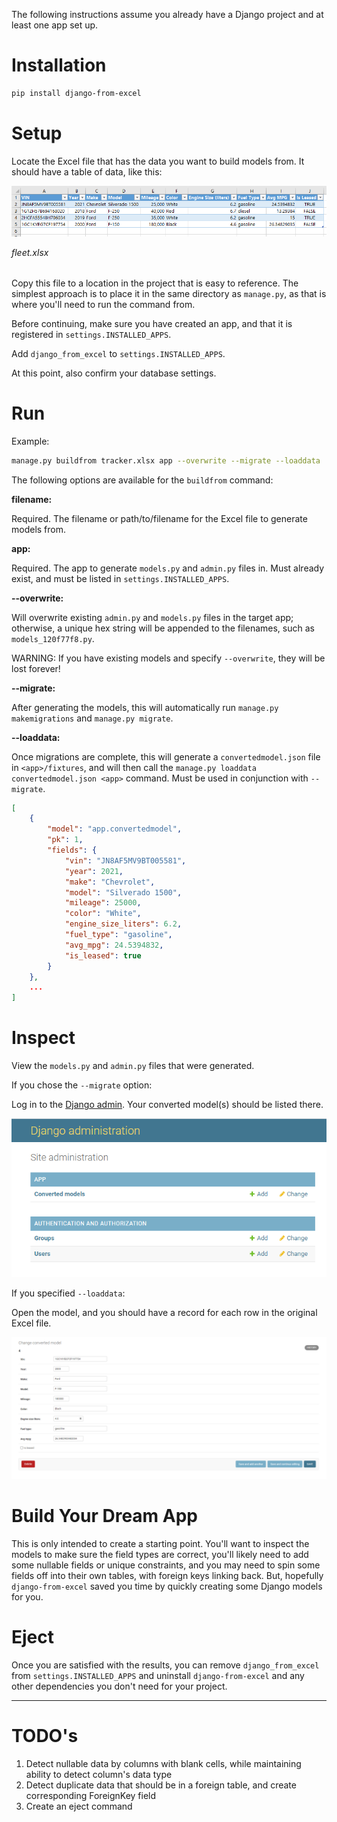 The following instructions assume you already have a Django project and at least one app set up.

# Installation

``` sh
pip install django-from-excel
```

# Setup

Locate the Excel file that has the data you want to build models from. It should have a table of data, like this:

![Example Excel file](static/img/fleet.xlsx.png)

<figcaption style="margin-bottom: 2rem; font-style: italic;">fleet.xlsx</figcaption>


Copy this file to a location in the project that is easy to reference. The simplest approach is to place it in the same directory as `manage.py`, as that is where you'll need to run the command from.

Before continuing, make sure you have created an app, and that it is registered in `settings.INSTALLED_APPS`.

Add `django_from_excel` to `settings.INSTALLED_APPS`.

At this point, also confirm your database settings.

# Run

Example:

``` sh
manage.py buildfrom tracker.xlsx app --overwrite --migrate --loaddata
  ```

The following options are available for the `buildfrom` command:

**filename:**

Required. The filename or path/to/filename for the Excel file to generate models from.

**app:**

Required. The app to generate `models.py` and `admin.py` files in. Must already exist, and must be listed in `settings.INSTALLED_APPS`.

**--overwrite:**

Will overwrite existing `admin.py` and `models.py` files in the target app; otherwise, a unique hex string will be appended to the filenames, such as `models_120f77f8.py`.

WARNING: If you have existing models and specify `--overwrite`, they will be lost forever!

**--migrate:**

After generating the models, this will automatically run `manage.py makemigrations` and `manage.py migrate`.

**--loaddata:**

Once migrations are complete, this will generate a `convertedmodel.json` file in `<app>/fixtures`, and will then call the `manage.py loaddata convertedmodel.json <app>` command.
Must be used in conjunction with `--migrate`.

``` json
[
    {
        "model": "app.convertedmodel",
        "pk": 1,
        "fields": {
            "vin": "JN8AF5MV9BT005581",
            "year": 2021,
            "make": "Chevrolet",
            "model": "Silverado 1500",
            "mileage": 25000,
            "color": "White",
            "engine_size_liters": 6.2,
            "fuel_type": "gasoline",
            "avg_mpg": 24.5394832,
            "is_leased": true
        }
    },
    ...
]
```

# Inspect

View the `models.py` and `admin.py` files that were generated.

If you chose the `--migrate` option:

Log in to the [Django admin](http://localhost:8000/admin/). Your converted model(s) should be listed there.

![Converted models in Django admin](static/img/django-admin.png)

If you specified `--loaddata`:

Open the model, and you should have a record for each row in the original Excel file.

![Example record in converted model](static/img/converted-model.png)

# Build Your Dream App

This is only intended to create a starting point. You'll want to inspect the models to make sure the field types are correct, you'll likely need to add some nullable fields or unique constraints, and you may need to spin some fields off into their own tables, with foreign keys linking back. But, hopefully `django-from-excel` saved you time by quickly creating some Django models for you.

# Eject

Once you are satisfied with the results, you can remove `django_from_excel` from `settings.INSTALLED_APPS` and uninstall `django-from-excel` and any other dependencies you don't need for your project.

---

# TODO's

1. Detect nullable data by columns with blank cells, while maintaining ability to detect column's data type
2. Detect duplicate data that should be in a foreign table, and create corresponding ForeignKey field
3. Create an eject command





